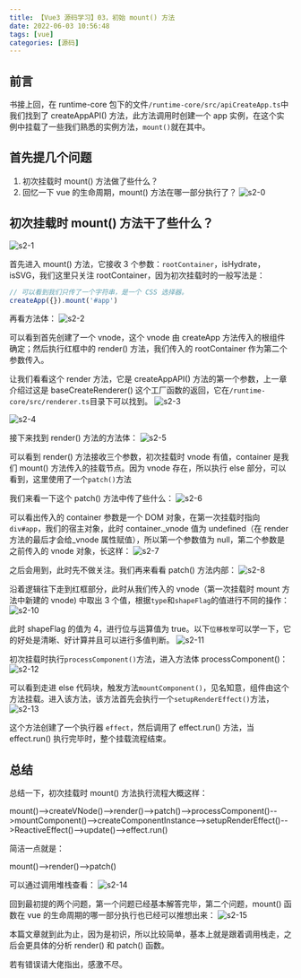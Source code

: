 ```yaml
---
title: 【Vue3 源码学习】03，初始 mount() 方法
date: 2022-06-03 10:56:48
tags: [vue]
categories: [源码]
---
```


## 前言
书接上回，在 runtime-core 包下的文件`/runtime-core/src/apiCreateApp.ts`中我们找到了 createAppAPI() 方法，此方法调用时创建一个 app 实例，在这个实例中挂载了一些我们熟悉的实例方法，`mount()`就在其中。

## 首先提几个问题
1. 初次挂载时 mount() 方法做了些什么？ 
2. 回忆一下 vue 的生命周期，mount() 方法在哪一部分执行了？
![s2-0](./vueSourceCodeStudy02/s0.png)

## 初次挂载时 mount() 方法干了些什么？
![s2-1](./vueSourceCodeStudy02/s2-1.png)

首先进入 mount() 方法，它接收 3 个参数：`rootContainer`，isHydrate，isSVG，我们这里只关注 rootContainer，因为初次挂载时的一般写法是：
```javascript
// 可以看到我们只传了一个字符串，是一个 CSS 选择器。
createApp({}).mount('#app')
```

再看方法体：
![s2-2](./vueSourceCodeStudy02/s2-2.png)

可以看到首先创建了一个 vnode，这个 vnode 由 createApp 方法传入的根组件确定；然后执行红框中的 render() 方法，我们传入的 rootContainer 作为第二个参数传入。

让我们看看这个 render 方法，它是 createAppAPI() 方法的第一个参数，上一章介绍过这是 baseCreateRenderer() 这个工厂函数的返回，它在`/runtime-core/src/renderer.ts`目录下可以找到。
![s2-3](./vueSourceCodeStudy02/s2-3.png)

![s2-4](./vueSourceCodeStudy02/s2-4.png)

接下来找到 render() 方法的方法体：
![s2-5](./vueSourceCodeStudy02/s2-5.png)

可以看到 render() 方法接收三个参数，初次挂载时 vnode 有值，container 是我们 mount() 方法传入的挂载节点。因为 vnode 存在，所以执行 else 部分，可以看到，这里使用了一个`patch()`方法

我们来看一下这个 patch() 方法中传了些什么：
![s2-6](./vueSourceCodeStudy02/s2-6.png)

可以看出传入的 container 参数是一个 DOM 对象，在第一次挂载时指向`div#app`，我们的宿主对象，此时 container._vnode 值为 undefined（在 render 方法的最后才会给_vnode 属性赋值），所以第一个参数值为 null，第二个参数是之前传入的 vnode 对象，长这样：
![s2-7](./vueSourceCodeStudy02/s2-7.png)

之后会用到，此时先不做关注。我们再来看看 patch() 方法内部：
![s2-8](./vueSourceCodeStudy02/s2-8.png)

<!-- 
  YCNOTE：为什么 switch 语句要传入一个对象
 -->
沿着逻辑往下走到红框部分，此时从我们传入的 vnode（第一次挂载时 mount 方法中新建的 vnode) 中取出 3 个值，根据`type`和`shapeFlag`的值进行不同的操作：
![s2-10](./vueSourceCodeStudy02/s2-10.png)

此时 shapeFlag 的值为 4，进行位与运算值为 true。以下`位移枚举`可以学一下，它的好处是清晰、好计算并且可以进行多值判断。
![s2-11](./vueSourceCodeStudy02/s2-11.png)

初次挂载时执行`processComponent()`方法，进入方法体 processComponent()：
![s2-12](./vueSourceCodeStudy02/s2-12.png)

可以看到走进 else 代码块，触发方法`mountComponent()`，见名知意，组件由这个方法挂载。进入该方法，该方法首先会执行一个`setupRenderEffect()`方法，
![s2-13](./vueSourceCodeStudy02/s2-13.png)

这个方法创建了一个执行器 `effect`，然后调用了 effect.run() 方法，当 effect.run() 执行完毕时，整个挂载流程结束。

## 总结

总结一下，初次挂载时 mount() 方法执行流程大概这样：

mount()-->createVNode()-->render()-->patch()-->processComponent()-->mountComponent()-->createComponentInstance-->setupRenderEffect()-->ReactiveEffect()-->update()-->effect.run()

简洁一点就是：

mount()-->render()-->patch()

可以通过调用堆栈查看：
![s2-14](./vueSourceCodeStudy02/s2-14.png)

回到最初提的两个问题，第一个问题已经基本解答完毕，第二个问题，mount() 函数在 vue 的生命周期的哪一部分执行也已经可以推想出来：
![s2-15](./vueSourceCodeStudy02/s2-15.png)

本篇文章就到此为止，因为是初识，所以比较简单，基本上就是跟着调用栈走，之后会更具体的分析 render() 和 patch() 函数。

若有错误请大佬指出，感激不尽。
